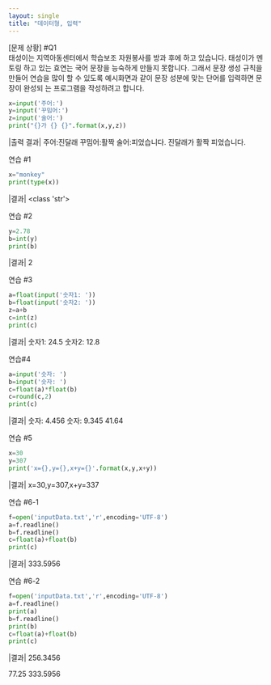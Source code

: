 ```yaml
---
layout: single
title: "데이터형, 입력"
---
```


[문제 상황]  #Q1  
태성이는 지역아동센터에서 학습보조 자원봉사를 방과 후에 하고 있습니다. 태성이가 멘토링 하고 있는 효연는 국어 문장을 능숙하게 만들지 못합니다.   그래서 문장 생성 규칙을 만들어  연습을 많이 할 수 있도록 예시화면과 같이 문장 성분에 맞는 단어를 입력하면 문장이 완성되 는 프로그램을 작성하려고 합니다. 

~~~python
x=input('주어:')
y=input('꾸밈어:')
z=input('술어:')
print("{}가 {} {}".format(x,y,z))
~~~

|출력 결과|
주어:진달래
꾸밈어:활짝
술어:피었습니다.
진달래가 활짝 피었습니다.

연습 #1

~~~python
x="monkey"
print(type(x))
~~~

|결과|
<class 'str'>

연습 #2

~~~python
y=2.78
b=int(y)
print(b)
~~~

|결과|
2

연습 #3

~~~python
a=float(input('숫자1: '))
b=float(input('숫자2: '))
z=a+b
c=int(z)
print(c)
~~~

|결과|
숫자1: 24.5
숫자2: 12.8

연습#4

~~~python
a=input('숫자: ')
b=input('숫자: ')
c=float(a)*float(b)
c=round(c,2)
print(c)
~~~

|결과|
숫자: 4.456
숫자: 9.345
41.64

연습 #5

~~~python
x=30
y=307
print('x={},y={},x+y={}'.format(x,y,x+y))
~~~

|결과|
x=30,y=307,x+y=337

연습 #6-1

~~~python
f=open('inputData.txt','r',encoding='UTF-8')
a=f.readline()
b=f.readline()
c=float(a)+float(b)
print(c)
~~~

|결과|
333.5956

연습 #6-2

~~~python
f=open('inputData.txt','r',encoding='UTF-8')
a=f.readline()
print(a)
b=f.readline()
print(b)
c=float(a)+float(b)
print(c)
~~~

|결과|
256.3456

77.25
333.5956


